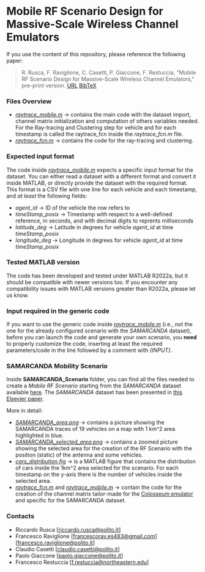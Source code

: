 # Mobile RF Scenario Design for Massive-Scale Wireless Channel Emulators

If you use the content of this repository, please reference the following paper: 

> R. Rusca, F. Raviglione, C. Casetti, P. Giaccone, F. Restuccia, "Mobile RF Scenario Design for Massive-Scale Wireless Channel Emulators," pre-print version. [URL](https://hdl.handle.net/11583/2977750) [BibTeX](/cite.bib)

### Files Overview
* [*raytrace_mobile.m*](/raytrace_mobile.m) &rarr; contains the main code with the dataset import, channel matrix initialization and computation of others variables needed. For the Ray-tracing and Clustering step for vehicle and for each timestamp is called the raytrace_fcn inside the *raytrace_fcn.m* file.
* [*raytrace_fcn.m*](/raytrace_fcn.m) &rarr; contains the code for the ray-tracing and clustering.

### Expected input format
The code inside [*raytrace_mobile.m*](/raytrace_mobile.m) expects a specific input format for the dataset. You can either read a dataset with a different format and convert it inside MATLAB, or directly provide the dataset with the required format.
This format is a CSV file with one line for each vehicle and each timestamp, and *at least* the following fields:
- *agent_id* &rarr; ID of the vehicle the row refers to
- *timeStamp_posix* &rarr; Timestamp with respect to a well-defined reference, in seconds, and with decimal digits to reprents milliseconds
- *latitude_deg* &rarr; Latitude in degrees for vehicle *agent_id* at time *timeStamp_posix*
- *longitude_deg* &rarr; Longitude in degrees for vehicle *agent_id* at time *timeStamp_posix*

### Tested MATLAB version
The code has been developed and tested under MATLAB R2022a, but it should be compatible with newer versions too.
If you encounter any compatibility issues with MATLAB versions greater than R2022a, please let us know.

### Input required in the generic code
If you want to use the generic code inside [*raytrace_mobile.m*](/raytrace_mobile.m) (i.e., not the one for the already configured scenario with the *SAMARCANDA* dataset), before you can launch the code and generate your own scenario, you **need** to properly customize the code, inserting at least the required parameters/code in the line followed by a comment with *{INPUT}*.

### SAMARCANDA Mobility Scenario
Inside **SAMARCANDA_Scenario** folder, you can find all the files needed to create a *Mobile RF Scenario* starting from the *SAMARCANDA* dataset available [here](https://github.com/francescoraves483/ms-van3t-CAM2CEM/raw/master/src/gps-tc/examples/GPS-Traces-Sample/SAMARCANDA_dataset.csv). The *SAMARCANDA* dataset has been presented in [this Elsevier paper](https://www.sciencedirect.com/science/article/abs/pii/S2214209622000444).

More in detail:
* [*SAMARCANDA_area.png*](/SAMARCANDA_Scenario/SAMARCANDA_area.png) &rarr; contains a picture showing the SAMARCANDA traces of 19 vehicles on a map with 1 km^2 area highlighted in blue.
* [*SAMARCANDA_selected_area.png*](/SAMARCANDA_Scenario/SAMARCANDA_selected_area.png) &rarr; contains a zoomed picture showing the selected area for the creation of the RF Scenario with the position (static) of the antenna and some vehicles.
* [*cars_distribution.fig*](/SAMARCANDA_Scenario/cars_distribution.fig) &rarr; is a MATLAB figure that contains the distribution of cars inside the 1km^2 area selected for the scenario. For each timestamp on the y-axis there is the number of vehicles inside the selected area.
* [*raytrace_fcn.m*](/SAMARCANDA_Scenario/raytrace_fcn.m) and [*raytrace_mobile.m*](/SAMARCANDA_Scenario/raytrace_mobile.m) &rarr; contain the code for the creation of the channel matrix tailor-made for the [Colosseum emulator](https://www.northeastern.edu/colosseum/) and specific for the SAMARCANDA dataset.

### Contacts
* Riccardo Rusca [riccardo.rusca@polito.it]
* Francesco Raviglione [francescorav.es483@gmail.com] [francesco.raviglione@polito.it]
* Claudio Casetti [claudio.casetti@polito.it]
* Paolo Giaccone [paolo.giaccone@polito.it]
* Francesco Restuccia [f.restuccia@northeastern.edu]
